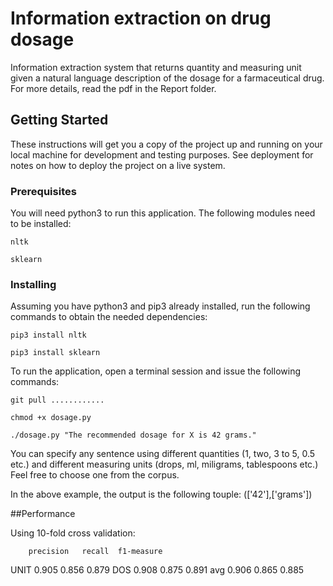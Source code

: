 # Information extraction on drug dosage

Information extraction system that returns quantity and measuring unit given a natural language description of the dosage for a farmaceutical drug. For more details, read the pdf in the Report folder.




## Getting Started

These instructions will get you a copy of the project up and running on your local machine for development and testing purposes. See deployment for notes on how to deploy the project on a live system.

### Prerequisites

You will need python3 to run this application. The following modules need to be installed:
```
nltk
```
```
sklearn
```


### Installing

Assuming you have python3 and pip3 already installed, run the following commands to obtain the needed dependencies:

```
pip3 install nltk
```

```
pip3 install sklearn
 ```

To run the application, open a terminal session and issue the following commands:

```
git pull ............
```
```
chmod +x dosage.py
```
```
./dosage.py "The recommended dosage for X is 42 grams."
```
You can specify any sentence using different quantities (1, two, 3 to 5, 0.5 etc.) and different measuring units (drops, ml, miligrams, tablespoons etc.) Feel free to choose one from the corpus.

In the above example, the output is the following touple: (['42'],['grams'])

##Performance

Using 10-fold cross validation:

		precision	recall	f1-measure
UNIT  	0.905		0.856	0.879
DOS 	0.908		0.875	0.891
avg		0.906		0.865	0.885
	